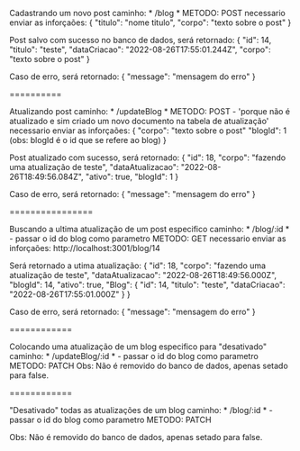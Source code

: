 Cadastrando um novo post
caminho: * /blog *
METODO: POST
necessario enviar as inforçaões:
{
  "titulo": "nome titulo",
  "corpo": "texto sobre o post"
}

Post salvo com sucesso no banco de dados, será retornado:
{
  "id": 14,
  "titulo": "teste",
  "dataCriacao": "2022-08-26T17:55:01.244Z",
  "corpo": "texto sobre o post"
}

Caso de erro, será retornado:
{
  "message": "mensagem do erro"
}

==========

Atualizando post
caminho: * /updateBlog *
METODO: POST - 'porque não é atualizado e sim criado um novo documento na tabela de atualização'
necessario enviar as inforçaões:
{
  "corpo": "texto sobre o post"
  "blogId": 1 (obs: blogId é o id que se refere ao blog)
}

Post atualizado com sucesso, será retornado:
{
  "id": 18,
  "corpo": "fazendo uma atualização de teste",
  "dataAtualizacao": "2022-08-26T18:49:56.084Z",
  "ativo": true,
  "blogId": 1
}

Caso de erro, será retornado:
{
  "message": "mensagem do erro"
}


================

Buscando a ultima atualização de um post especifico
caminho: * /blog/:id * - passar o id do blog como parametro
METODO: GET
necessario enviar as inforçaões:
http://localhost:3001/blog/14

Será retornado a utima atualização:
{
  "id": 18,
  "corpo": "fazendo uma atualização de teste",
  "dataAtualizacao": "2022-08-26T18:49:56.000Z",
  "blogId": 14,
  "ativo": true,
  "Blog": {
    "id": 14,
    "titulo": "teste",
    "dataCriacao": "2022-08-26T17:55:01.000Z"
  }
}

Caso de erro, será retornado:
{
  "message": "mensagem do erro"
}

============

Colocando uma atualização de um blog especifico para "desativado"
caminho: * /updateBlog/:id * - passar o id do blog como parametro
METODO: PATCH
Obs: Não é removido do banco de dados, apenas setado para false.


============

"Desativado" todas as atualizações de um blog
caminho: * /blog/:id * - passar o id do blog como parametro
METODO: PATCH

Obs: Não é removido do banco de dados, apenas setado para false.